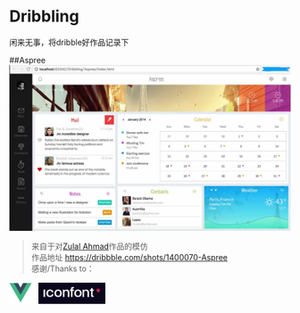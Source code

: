 # Dribbling
闲来无事，将dribble好作品记录下

##Aspree
 ![image](https://github.com/zacard-orc/Dribbling/raw/master/DemoImg/001_Aspree.jpg)


> 来自于对<a href="https://dribbble.com/zulal">Zulal Ahmad</a>作品的模仿</br>
> 作品地址 <a href="https://dribbble.com/shots/1400070-Aspree">https://dribbble.com/shots/1400070-Aspree</a></br>
> 感谢/Thanks to：
> <div>
<span><img src="DemoImg/logo_vue.png" width="40px"/></span>&nbsp;&nbsp;
<span><img src="DemoImg/logo_iconfont.png" width="120px" /></span>
</div>

